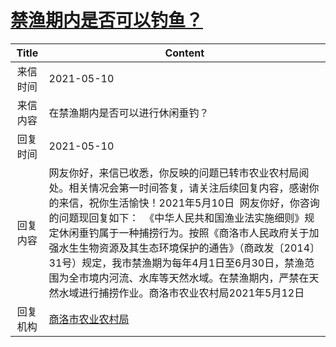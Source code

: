# <a href="http://www.shangluo.gov.cn/zmhd/ldxxxx.jsp?urltype=leadermail.LeaderMailContentUrl&wbtreeid=1112&leadermailid=7222">禁渔期内是否可以钓鱼？</a>
|Title|Content|
|:---:|---|
|来信时间|2021-05-10|
|来信内容|在禁渔期内是否可以进行休闲垂钓？|
|回复时间|2021-05-10|
|回复内容|网友你好，来信已收悉，你反映的问题已转市农业农村局阅处。相关情况会第一时间答复，请关注后续回复内容，感谢你的来信，祝你生活愉快！2021年5月10日  网友你好，你咨询的问题现回复如下：  《中华人民共和国渔业法实施细则》规定休闲垂钓属于一种捕捞行为。按照《商洛市人民政府关于加强水生生物资源及其生态环境保护的通告》（商政发〔2014〕31号）规定，我市禁渔期为每年4月1日至6月30日，禁渔范围为全市境内河流、水库等天然水域。在禁渔期内，严禁在天然水域进行捕捞作业。商洛市农业农村局2021年5月12日|
|回复机构|<a href="../../categories/agencies/商洛市农业农村局.md">商洛市农业农村局</a>|